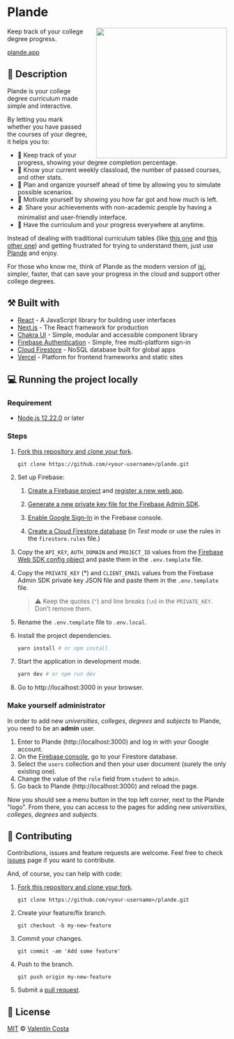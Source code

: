 # Plande

<img align="right" width="300" src="plande-demo.gif" style="margin-left: 20px">

Keep track of your college degree progress.

[plande.app](https://plande.app
)
## 📜 Description


Plande is your college degree curriculum made simple and interactive.

By letting you mark whether you have passed the courses of your degree, it helps you to:

- 📏 Keep track of your progress, showing your degree completion percentage.
- 🧮 Know your current weekly classload, the number of passed courses, and other stats.
- 📅 Plan and organize yourself ahead of time by allowing you to simulate possible scenarios.
- 💪 Motivate yourself by showing you how far got and how much is left.
- 🫂 Share your achievements with non-academic people by having a minimalist and user-friendly interface.
- 📱 Have the curriculum and your progress everywhere at anytime. 

Instead of dealing with traditional curriculum tables (like [this one](http://www.frcu.utn.edu.ar/wp-content/uploads/2018/07/Plan_ISI_2015.pdf) and [this other one](https://fcytcdelu.uader.edu.ar/sistemas)) and getting frustrated for trying to understand them, just use [Plande](https://plande.com) and enjoy.

For those who know me, think of Plande as the modern version of [isi](https://valentincosta.com/isi/), simpler, faster, that can save your progress in the cloud and support other college degrees.

## ⚒️ Built with 

- [React](https://reactjs.org/docs/getting-started.html) - A JavaScript library for building user interfaces
- [Next.js](https://nextjs.org/docs/getting-started) - The React framework
for production
- [Chakra UI](https://chakra-ui.com/docs/getting-started) - Simple, modular and accessible component library
- [Firebase Authentication](https://firebase.google.com/docs/auth) - Simple, free
multi-platform sign-in
- [Cloud Firestore](https://firebase.google.com/docs/firestore) - NoSQL database built for global apps
- [Vercel](https://vercel.com/docs) - Platform for frontend frameworks and static sites

## 💻 Running the project locally

### Requirement

- [Node.js 12.22.0](https://nodejs.org/en/) or later

### Steps

1. [Fork this repository and clone your fork](https://docs.github.com/en/get-started/quickstart/fork-a-repo).

    ```
    git clone https://github.com/<your-username>/plande.git
    ``` 

2. Set up Firebase:

    1. [Create a Firebase project](https://firebase.google.com/docs/web/setup#create-project) and [register a new web app](https://firebase.google.com/docs/web/setup#register-app).

    2. [Generate a new private key file for the Firebase Admin SDK](https://firebase.google.com/docs/admin/setup#initialize-sdk).

    3. [Enable Google Sign-In](https://firebase.google.com/docs/auth/web/google-signin#before_you_begin) in the Firebase console.

    4. [Create a Cloud Firestore database](https://firebase.google.com/docs/firestore/quickstart#create) (in _Test mode_ or use the rules in the `firestore.rules` file.)

3. Copy the `API_KEY`, `AUTH_DOMAIN` and `PROJECT_ID` values from the [Firebase Web SDK config object](https://firebase.google.com/docs/web/learn-more#config-object) and paste them in the `.env.template` file.

4. Copy the `PRIVATE_KEY` (*) and `CLIENT_EMAIL` values from the Firebase Admin SDK private key JSON file and paste them in the `.env.template` file.
    > ⚠️ Keep the quotes (`"`) and line breaks (`\n`) in the `PRIVATE_KEY`. Don't remove them.

5. Rename the `.env.template` file to `.env.local`.

6. Install the project dependencies.

    ```bash
    yarn install # or npm install
    ```

7. Start the application in development mode.

    ```bash
    yarn dev # or npm run dev
    ```

8. Go to http://localhost:3000 in your browser.

### Make yourself administrator

In order to add new _universities_, _colleges_, _degrees_ and _subjects_ to Plande, you need to be an **admin** user.

1. Enter to Plande (http://localhost:3000) and log in with your Google account.
2. On the [Firebase console](https://console.firebase.google.com/), go to your Firestore database.
3. Select the `users` collection and then your user document (surely the only existing one).
4. Change the value of the `role` field from `student` to `admin`.
5. Go back to Plande (http://localhost:3000) and reload the page.

Now you should see a menu button in the top left corner, next to the Plande "logo". From there, you can access to the pages for adding new _universities_, _colleges_, _degrees_ and _subjects_.

## 🤝 Contributing

Contributions, issues and feature requests are welcome. Feel free to check [issues](https://github.com/valentincostam/plande/issues) page if you want to contribute.

And, of course, you can help with code:

1. [Fork this repository and clone your fork](https://docs.github.com/en/get-started/quickstart/fork-a-repo).
    ```
    git clone https://github.com/<your-username>/plande.git
    ```
2. Create your feature/fix branch.
    ```
    git checkout -b my-new-feature
    ```
3. Commit your changes.
    ```
    git commit -am 'Add some feature'
    ```
4. Push to the branch.
    ```
    git push origin my-new-feature
    ```
5. Submit a [pull request](https://github.com/valentincostam/plande/pulls).




## 📝 License

[MIT](https://github.com/valentincostam/plande/blob/main/LICENSE) © [Valentín Costa](https://twitter.com/valentincostam)